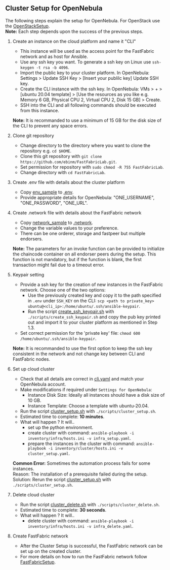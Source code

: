 Cluster Setup for OpenNebula
---------------

The following steps explain the setup for OpenNebula. For OpenStack use the [OpenStackSetup](OpenStackSetup.md).  
**Note:** Each step depends upon the success of the previous steps. 

1. Create an instance on the cloud platform and name it "CLI"
    * This instance will be used as the access point for the FastFabric network and as host for Ansible.
    * Use any ssh key you want. To generate a ssh key on Linux use `ssh-keygen -t rsa -b 4096`.
    * Import the public key to your cluster platform. In OpenNebula: Settings > Update SSH Key > [Insert your publilc key] Update SSH key.
    * Create the CLI instance with the ssh key. In OpenNebula: VMs > + > [ubuntu 20.04 template] > [Use the resources as you like e.g. Memory 6 GB, Physical CPU 2, Virtual CPU 2, Disk 15 GB] > Create.
    * SSH into the CLI and all following commands should be executed from this instance.

   **Note:** It is recommanded to use a minimum of 15 GB for the disk size of the CLI to prevent any space errors.

2. Clone git repository
    * Change directory to the directory where you want to clone the repository e.g. `cd $HOME`.
    * Clone this git repository with `git clone https://github.com/ebinm/FastFabricLab.git`.
    * Set permission for repository with `sudo chmod -R 755 FastFabricLab`.
    * Change directory with `cd FastFabricLab`.

3. Create .env file with details about the cluster platform
    * Copy [env_sample](../env_sample) to [.env](../.env).
    * Provide appropriate details for OpenNebula: "ONE_USERNAME", "ONE_PASSWORD", "ONE_URL".

4. Create .network file with details about the FastFabric network
    * Copy [network_sample](../network_sample) to [.network](../.network).
    * Change the variable values to your preference.
    * There can be one orderer, storage and fastpeer but multiple endorsers.
   
   **Note:** The parameters for an invoke function can be provided to initialize the chaincode container on all endorser peers during the setup.
   This function is not mandatory, but if the function is blank, the first transaction might fail due to a timeout error.

5. Keypair setting  
    * Provide a ssh key for the creation of new instances in the FastFabric network. Choose one of the two options:
        - Use the previously created key and copy it to the path specified in `.env` under `SSH_KEY` on the CLI: `scp <path to private_key> ubuntu@<cli_ip>:/home/ubuntu/.ssh/ansible-keypair`.
        - Run the script [create_ssh_keypair.sh](../scripts/create_ssh_keypair.sh) with `./scripts/create_ssh_keypair.sh` and copy the pub key printed out and import it to your cluster platform as mentioned in Step 1.3.
    * Set correct permission for the 'private key' file: `chmod 600 /home/ubuntu/.ssh/ansible-keypair`.

   **Note:** It is recommanded to use the first option to keep the ssh key consistent in the network and not change key between CLI and FastFabric nodes.

6. Set up cloud cluster
    * Check that all details are correct in [cli.yaml](../inventory/infra/group_vars/cli.yml) and match your OpenNebula account. 
    * Make modifications if required under `Settings for OpenNebula`:
        * Instance Disk Size: Ideally all instances should have a disk size of 10 GB.
        * Instance Template: Choose a template with ubuntu-20.04.
    * Run the script [cluster_setup.sh](../scripts/cluster_setup.sh) with `./scripts/cluster_setup.sh`.
    * Estimated time to complete: **10 minutes**.
    * What will happen ? It will..
        * set up the python environment.
        * create cluster with command: `ansible-playbook -i inventory/infra/hosts.ini -v infra_setup.yaml`.
        * prepare the instances in the cluster with command: `ansible-playbook -i inventory/cluster/hosts.ini -v cluster_setup.yaml`.

   **Common Error:** Sometimes the automation process fails for some instances.   
   Reason: The installation of a prerequisite failed during the setup.  
   Solution: Rerun the script [cluster_setup.sh](../scripts/cluster_setup.sh) with `./scripts/cluster_setup.sh`.

7. Delete cloud cluster  
    * Run the script [cluster_delete.sh](../scripts/cluster_delete.sh) with `./scripts/cluster_delete.sh`.
    * Estimated time to complete: **30 seconds**.
    * What will happen ? It will..
        * delete cluster with command: `ansible-playbook -i inventory/infra/hosts.ini -v infra_delete.yaml`.

8. Create FastFabric network
    * After the Cluster Setup is successful, the FastFabric network can be set up on the created cluster. 
    * For more details on how to run the FastFabric network follow [FastFabricSetup](FastFabricSetup.md).

